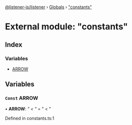 [@listener-js/listener](../README.md) › [Globals](../globals.md) › ["constants"](_constants_.md)

# External module: "constants"

## Index

### Variables

* [ARROW](_constants_.md#const-arrow)

## Variables

### `Const` ARROW

• **ARROW**: *" < "* = " < "

Defined in constants.ts:1
